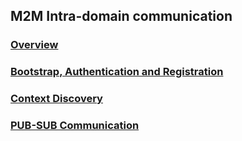 ## M2M Intra-domain communication

### [Overview](m2m-comm-overview.md) 

### [Bootstrap, Authentication and Registration](m2m-bootstrap-auth-registration.md)

### [Context Discovery](m2m-intra-comm-3-discovery.md)

### [PUB-SUB Communication](m2m-intra-comm-4-pub-sub.md)

